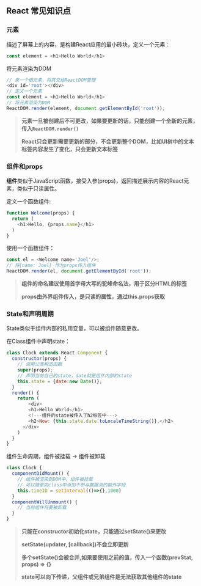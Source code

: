 ## React 常见知识点

### 元素

描述了屏幕上的内容，是构建React应用的最小砖块，定义一个元素：

```javascript
const element = <h1>Hello World</h1>
```

将元素渲染为DOM

```javascript
// 来一个根元素，将其交给ReactDOM管理
<div id='root'></div>
// 定义一个元素
const element = <h1>Hello World</h1>
// 将元素渲染为DOM
ReactDOM.render(element, document.getElementById('root'));
```

> **元素一旦被创建后不可更改，如果要更新的话，只能创建一个全新的元素，传入`ReactDOM.render()`**
>
> **React只会更新需要更新的部分，不会更新整个DOM，比如UI树中的文本标签内容发生了变化，只会更新文本标签**

### 组件和props

**组件**类似于JavaScript函数，接受入参(props)，返回描述展示内容的React元素，类似于只读属性。

定义一个函数组件:

```javascript
function Welcome(props) {
  return (
  	<h1>Hello, {props.name}</h1>
  )
}
```

使用一个函数组件：

```javascript
const el = <Welcome name='Joel'/>;
// 将{name: Joel} 作为props传入组件
ReactDOM.render(el, document.getElementById('root'));
```

>  **组件的命名建议使用首字母大写的驼峰命名法，用于区分HTML的标签**
>
>  **props由外界组件传入，是只读的属性，通过this.props获取**

### State和声明周期

State类似于组件内部的私用变量，可以被组件随意更改。

在Class组件中声明state：

```javascript
class Clock extends React.Component {
  constructor(props) {
    // 调用父类构造函数
    super(props);
    // 声明当前自己的state，date就是组件内部的state
    this.state = {date:new Date()};
  } 
  render() {
    return (
    	<div>
      	<h1>Hello World</h1>
      	<!---组件的state被传入了h2标签中--->
      	<h2>Now: {this.state.date.toLocaleTimeString()}.</h2>
      </div>
    )
  }
}
```

组件生命周期，组件被挂载 -> 组件被卸载

```javascript
class Clock {
  componentDidMount() {
    // 组件被渲染到DOM中，组件被挂载
    // 可以随意向class中添加不参与数据流的额外字段
    this.timeID = setInterval(()=>{},1000)
  }
  componentWillUnmount() {
    // 当前组件将要被卸载
  }
}
```

> **只能在constructor初始化state，只能通过setState()来更改**
>
> **setState(updater, [callback])不会立即更新**
>
> **多个setState()会被合并,如果要使用之前的值，传入一个函数(prevStat, props) => {}**
>
> **state可以向下传递，父组件或兄弟组件是无法获取其他组件的state**

